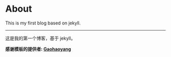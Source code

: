 # About

This is my first blog based on jekyll. 


---

这是我的第一个博客，基于 jekyll。

**感谢模板的提供者: [Gaohaoyang](https://github.com/Gaohaoyang/gaohaoyang.github.io)**



